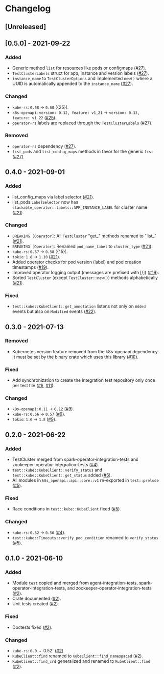 # Changelog

## [Unreleased]

## [0.5.0] - 2021-09-22


### Added
- Generic method `list` for resources like pods or configmaps ([#27]).
- `TestClusterLabels` struct for app, instance and version labels ([#27]).
- `instance_name` to `TestClusterOptions` and implemented `new()` where a UUID is automatically appended to the `instance_name` ([#27]).

### Changed

- `kube-rs`: `0.58` → `0.60` ({25}).
- `k8s-openapi`: `version: 0.12, feature: v1_21` → `version: 0.13, feature: v1_22` ([#25]).
- `operator-rs` labels are replaced through the `TestClusterLabels` ([#27]).

### Removed
- `operator-rs` dependency ([#27]).
- `list_pods` and `list_config_maps` methods in favor for the generic `list` ([#27]).

[#25]: https://github.com/stackabletech/integration-test-commons/pull/25
[#27]: https://github.com/stackabletech/integration-test-commons/pull/27

## 0.4.0 - 2021-09-01

### Added
* list_config_maps via label selector ([#21]).
* list_pods `LabelSelector` now has `stackable_operator::labels::APP_INSTANCE_LABEL` for cluster name ([#21]).

### Changed
* `BREAKING [Operator]`: All `TestCluster` "get_" methods renamed to "list_" ([#21]).
* `BREAKING [Operator]`: Renamed `pod_name_label` to `cluster_type` ([#21]).
* `kube-rs`: `0.57` → `0.58` ({15}).
* `tokio`: `1.8` → `1.10` ([#21]).
* Added operator checks for pod version (label) and pod creation timestamps ([#19]).
* Improved operator logging output (messages are prefixed with [<Kind>/<Name>]) ([#19]).
* Sorted `TestCluster` (except `TestCluster::new()`) methods alphabetically ([#21]).

### Fixed
* `test::kube::KubeClient::get_annotation` listens not only on `Added`
  events but also on `Modified` events ([#22]).

[#15]: https://github.com/stackabletech/integration-test-commons/pull/15
[#19]: https://github.com/stackabletech/integration-test-commons/pull/19
[#21]: https://github.com/stackabletech/integration-test-commons/pull/21
[#22]: https://github.com/stackabletech/integration-test-commons/pull/22

## 0.3.0 - 2021-07-13

### Removed
* Kubernetes version feature removed from the k8s-openapi dependency. It
  must be set by the binary crate which uses this library ([#10]).

### Fixed
* Add synchronization to create the integration test repository only once per test file ([#8], [#11]).

### Changed
* `k8s-openapi`: `0.11` → `0.12` ([#9]).
* `kube-rs`: `0.56` → `0.57` ([#9]).
* `tokio`: `1.6` → `1.8` ([#9]).

[#8]: https://github.com/stackabletech/integration-test-commons/pull/8
[#9]: https://github.com/stackabletech/integration-test-commons/pull/9
[#10]: https://github.com/stackabletech/integration-test-commons/pull/10
[#11]: https://github.com/stackabletech/integration-test-commons/pull/11

## 0.2.0 - 2021-06-22

### Added
* TestCluster merged from spark-operator-integration-tests and zookeeper-operator-integration-tests ([#4]).
* `test::kube::KubeClient::verify_status` and `test::kube::KubeClient::get_status` added ([#5]).
* All modules in `k8s_openapi::api::core::v1` re-exported in `test::prelude` ([#5]).

### Fixed
* Race conditions in `test::kube::KubeClient` fixed ([#5]).

### Changed
* `kube-rs`: `0.52` → `0.56` ([#4]).
* `test::kube::Timeouts::verify_pod_condition` renamed to `verify_status` ([#5]).

[#4]: https://github.com/stackabletech/integration-test-commons/pull/4
[#5]: https://github.com/stackabletech/integration-test-commons/pull/5


## 0.1.0 - 2021-06-10

### Added
* Module `test` copied and merged from agent-integration-tests, spark-operator-integration-tests, and zookeeper-operator-integration-tests ([#2]).
* Crate documented ([#2]).
* Unit tests created ([#2]).

### Fixed
* Doctests fixed ([#2]).

### Changed
* `kube-rs`: `0.0 → `0.52` ([#2]).
* `KubeClient::find` renamed to `KubeClient::find_namespaced` ([#2]).
* `KubeClient::find_crd` generalized and renamed to `KubeClient::find` ([#2]).

[#2]: https://github.com/stackabletech/integration-test-commons/pull/2

